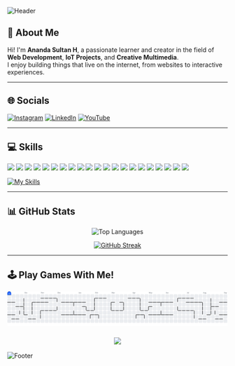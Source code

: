 <!-- Banner -->

![Header](https://capsule-render.vercel.app/api?type=waving&color=0:0f2027,100:2c5364&height=200&section=header&text=Hello%20World!%20I'm%20Ananda%20Sultan%20Hady%20Wibowo&fontSize=28&fontColor=ffffff&animation=fadeIn&fontAlignY=35)

## 👋 About Me

Hi! I'm **Ananda Sultan H**, a passionate learner and creator in the field of **Web Development**, **IoT Projects**, and **Creative Multimedia**.  
I enjoy building things that live on the internet, from websites to interactive experiences.

---

## 🌐 Socials

<p align="left">
  <a href="https://instagram.com/nanda_sultan/"><img src="https://img.shields.io/badge/Instagram-E4405F?style=for-the-badge&logo=instagram&logoColor=white" alt="Instagram" /></a>
  <a href="https://linkedin.com/in/nandasultan/"><img src="https://img.shields.io/badge/LinkedIn-0077B5?style=for-the-badge&logo=linkedin&logoColor=white" alt="LinkedIn" /></a>
  <a href="https://youtube.com/@nandasultan/"><img src="https://img.shields.io/badge/YouTube-FF0000?style=for-the-badge&logo=youtube&logoColor=white" alt="YouTube" /></a>
</p>

---

## 💻 Skills

<p align="left">
<img src="https://img.shields.io/badge/HTML5-E34F26?style=for-the-badge&logo=html5&logoColor=white" />
<img src="https://img.shields.io/badge/JavaScript-323330?style=for-the-badge&logo=javascript&logoColor=F7DF1E" />
<img src="https://img.shields.io/badge/PHP-777BB4?style=for-the-badge&logo=php&logoColor=white" />
<img src="https://img.shields.io/badge/CSS3-1572B6?style=for-the-badge&logo=css3&logoColor=white" />
<img src="https://img.shields.io/badge/C%23-239120?style=for-the-badge&logo=csharp&logoColor=white" />
<img src="https://img.shields.io/badge/Kotlin-B125EA?style=for-the-badge&logo=kotlin&logoColor=white" />
<img src="https://img.shields.io/badge/Python-FFD43B?style=for-the-badge&logo=python&logoColor=blue" />
<img src="https://img.shields.io/badge/R-276DC3?style=for-the-badge&logo=r&logoColor=white" />
<img src="https://img.shields.io/badge/Bootstrap-563D7C?style=for-the-badge&logo=bootstrap&logoColor=white" />
<img src="https://img.shields.io/badge/Laravel-FF2D20?style=for-the-badge&logo=laravel&logoColor=white" />
<img src="https://img.shields.io/badge/next%20js-000000?style=for-the-badge&logo=nextdotjs&logoColor=white" />
<img src="https://img.shields.io/badge/Node%20js-339933?style=for-the-badge&logo=nodedotjs&logoColor=white" />
<img src="https://img.shields.io/badge/React-20232A?style=for-the-badge&logo=react&logoColor=61DAFB" />
<img src="https://img.shields.io/badge/Vue%20js-35495E?style=for-the-badge&logo=vuedotjs&logoColor=4FC08D" />
<img src="    https://img.shields.io/badge/Vite-B73BFE?style=for-the-badge&logo=vite&logoColor=FFD62E" />
<img src="    https://img.shields.io/badge/Xampp-F37623?style=for-the-badge&logo=xampp&logoColor=white" />
<img src="https://img.shields.io/badge/MySQL-005C84?style=for-the-badge&logo=mysql&logoColor=white" />
<img src="https://img.shields.io/badge/Arduino_IDE-00979D?style=for-the-badge&logo=arduino&logoColor=white" />
<img src="https://img.shields.io/badge/Tailwind_CSS-38B2AC?style=for-the-badge&logo=tailwind-css&logoColor=white" />
<img src="https://img.shields.io/badge/Unity-100000?style=for-the-badge&logo=unity&logoColor=white" />
<img src="https://img.shields.io/badge/Markdown-000000?style=for-the-badge&logo=markdown&logoColor=white" />
</p>

[![My Skills](https://skillicons.dev/icons?i=ps,pr,ae,ai,figma,blender,sketchup)](https://skillicons.dev)

---

## 📊 GitHub Stats

<p align="center">
  <img src="https://github-readme-stats.vercel.app/api/top-langs/?username=nandasultan&layout=compact&theme=tokyonight" alt="Top Languages" />
</p>

<p align="center">
  <a href="https://git.io/streak-stats">
    <img src="https://streak-stats.demolab.com?user=nandasultan&theme=tokyonight&border_radius=4.5" alt="GitHub Streak" />
  </a>
</p>

---

###

## 🕹️ Play Games With Me!

<picture>
  <source media="(prefers-color-scheme: dark)" srcset="https://raw.githubusercontent.com/nandasultan/nandasultan/output/pacman-contribution-graph-dark.svg">
  <source media="(prefers-color-scheme: light)" srcset="https://raw.githubusercontent.com/nandasultan/nandasultan/output/pacman-contribution-graph.svg">
  <img alt="pacman contribution graph" src="https://raw.githubusercontent.com/nandasultan/nandasultan/output/pacman-contribution-graph.svg">
</picture>

###

<div align="center">
  <img src="https://visitor-badge.laobi.icu/badge?page_id=nandasultan.nandasultan&"  />
</div>
<!-- Footer -->

![Footer](https://capsule-render.vercel.app/api?type=waving&color=0:0f2027,100:2c5364&height=100&section=footer)
